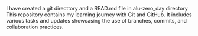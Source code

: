 I have created a git directtory and a READ.md file in alu-zero_day directory
This repository contains my learning journey with Git and GitHub. It includes various tasks and updates showcasing the use of branches, commits, and collaboration practices.
